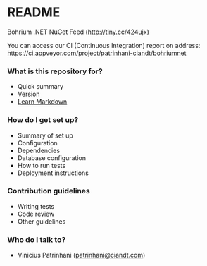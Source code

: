# README #

Bohrium .NET NuGet Feed (http://tiny.cc/424ujx)

You can access our CI (Continuous Integration) report on address: https://ci.appveyor.com/project/patrinhani-ciandt/bohriumnet

### What is this repository for? ###

* Quick summary
* Version
* [Learn Markdown](https://bitbucket.org/tutorials/markdowndemo)

### How do I get set up? ###

* Summary of set up
* Configuration
* Dependencies
* Database configuration
* How to run tests
* Deployment instructions

### Contribution guidelines ###

* Writing tests
* Code review
* Other guidelines

### Who do I talk to? ###

* Vinicius Patrinhani (patrinhani@ciandt.com)

